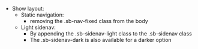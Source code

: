 
- Show layout:
	- Static navigation:
		- removing the .sb-nav-fixed class from the body
	- Light sidenav:
		- By appending the .sb-sidenav-light class to the .sb-sidenav class
		- The .sb-sidenav-dark is also available for a darker option